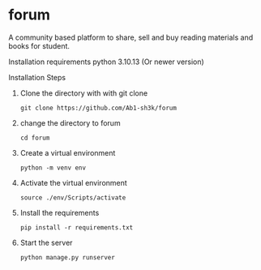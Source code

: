 
# forum
A community based platform to share, sell and buy reading materials and books for student.

Installation requirements
  python 3.10.13 (Or newer version)

Installation Steps
1. Clone the directory with with git clone
   ```
   git clone https://github.com/Ab1-sh3k/forum
   ```
2. change the directory to forum
   ```
   cd forum
   ```
3. Create a virtual environment
   ```
   python -m venv env
   ```
4. Activate the virtual environment
   ```
   source ./env/Scripts/activate
   ```
5. Install the requirements
   ```
   pip install -r requirements.txt
   ```
6. Start the server
   ```
   python manage.py runserver
   ```


